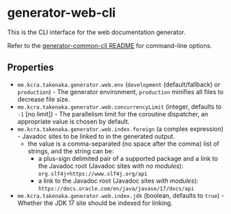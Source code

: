 # generator-web-cli

This is the CLI interface for the web documentation generator.

Refer to the [generator-common-cli README](../common-cli/README.md) for command-line options.

## Properties

* `me.kcra.takenaka.generator.web.env` (`development` (default/fallback) or `production`) - The generator environment, `production` minifies all files to decrease file size.
* `me.kcra.takenaka.generator.web.concurrencyLimit` (integer, defaults to `-1` [no limit]) - The parallelism limit for the coroutine dispatcher, an appropriate value is chosen by default.
* `me.kcra.takenaka.generator.web.index.foreign` (a complex expression) - Javadoc sites to be linked to in the generated output.
  * the value is a comma-separated (no space after the comma) list of strings, and the string can be:
    * a plus-sign delimited pair of a supported package and a link to the Javadoc root (Javadoc sites _with no modules_): `org.slf4j+https://www.slf4j.org/api`
    * a link to the Javadoc root (Javadoc sites _with modules_): `https://docs.oracle.com/en/java/javase/17/docs/api`
* `me.kcra.takenaka.generator.web.index.jdk` (boolean, defaults to `true`) - Whether the JDK 17 site should be indexed for linking.
